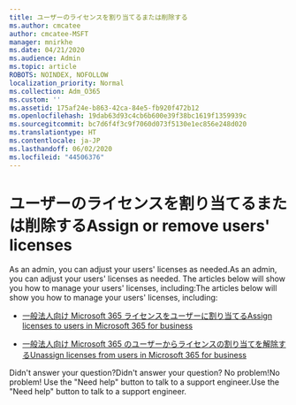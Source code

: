 ```yaml
---
title: ユーザーのライセンスを割り当てるまたは削除する
ms.author: cmcatee
author: cmcatee-MSFT
manager: mnirkhe
ms.date: 04/21/2020
ms.audience: Admin
ms.topic: article
ROBOTS: NOINDEX, NOFOLLOW
localization_priority: Normal
ms.collection: Adm_O365
ms.custom: ''
ms.assetid: 175af24e-b863-42ca-84e5-fb920f472b12
ms.openlocfilehash: 19dab63d93c4cb6b600e39f38bc1619f1359939c
ms.sourcegitcommit: bc7d6f4f3c9f7060d073f5130e1ec856e248d020
ms.translationtype: HT
ms.contentlocale: ja-JP
ms.lasthandoff: 06/02/2020
ms.locfileid: "44506376"
---
```

# <a name="assign-or-remove-users-licenses"></a><span data-ttu-id="9f4a8-102">ユーザーのライセンスを割り当てるまたは削除する</span><span class="sxs-lookup"><span data-stu-id="9f4a8-102">Assign or remove users' licenses</span></span>

<span data-ttu-id="9f4a8-103">As an admin, you can adjust your users' licenses as needed.</span><span class="sxs-lookup"><span data-stu-id="9f4a8-103">As an admin, you can adjust your users' licenses as needed.</span></span> <span data-ttu-id="9f4a8-104">The articles below will show you how to manage your users' licenses, including:</span><span class="sxs-lookup"><span data-stu-id="9f4a8-104">The articles below will show you how to manage your users' licenses, including:</span></span>
  
- [<span data-ttu-id="9f4a8-105">一般法人向け Microsoft 365 ライセンスをユーザーに割り当てる</span><span class="sxs-lookup"><span data-stu-id="9f4a8-105">Assign licenses to users in Microsoft 365 for business</span></span>](https://docs.microsoft.com/microsoft-365/admin/subscriptions-and-billing/assign-licenses-to-users)

- [<span data-ttu-id="9f4a8-106">一般法人向け Microsoft 365 のユーザーからライセンスの割り当てを解除する</span><span class="sxs-lookup"><span data-stu-id="9f4a8-106">Unassign licenses from users in Microsoft 365 for business</span></span>](https://docs.microsoft.com/microsoft-365/admin/subscriptions-and-billing/remove-licenses-from-users)

<span data-ttu-id="9f4a8-107">Didn't answer your question?</span><span class="sxs-lookup"><span data-stu-id="9f4a8-107">Didn't answer your question?</span></span> <span data-ttu-id="9f4a8-108">No problem!</span><span class="sxs-lookup"><span data-stu-id="9f4a8-108">No problem!</span></span> <span data-ttu-id="9f4a8-109">Use the "Need help" button to talk to a support engineer.</span><span class="sxs-lookup"><span data-stu-id="9f4a8-109">Use the "Need help" button to talk to a support engineer.</span></span>